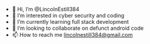 - 👋 Hi, I’m @LincolnEstill384
- 👀 I’m interested in cyber security and coding
- 🌱 I’m currently learning full stack development
- 💞️ I’m looking to collaborate on defunct android code
- 📫 How to reach me lincolnestill384@gmail.com

<!---
LincolnEstill384/LincolnEstill384 is a ✨ special ✨ repository because its `README.md` (this file) appears on your GitHub profile.
You can click the Preview link to take a look at your changes.
--->
